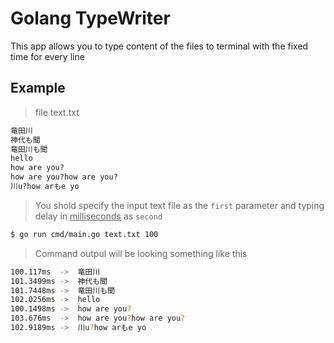 # Golang TypeWriter
This app allows you to type content of the files to terminal with the fixed time for every line

## Example
>file text.txt
```txt 
竜田川
神代も聞
竜田川も聞
hello
how are you?
how are you?how are you?
川u?how arもe yo
```
>You shold specify the input text file as the `first` parameter and typing delay in <u>milliseconds</u> as `second`
```bash
$ go run cmd/main.go text.txt 100
```
>Command outpul will be looking something like this
```bash
100.117ms  ->  竜田川
101.3499ms ->  神代も聞
101.7448ms ->  竜田川も聞
102.0256ms ->  hello
100.1498ms ->  how are you?
103.676ms  ->  how are you?how are you?
102.9189ms ->  川u?how arもe yo
```